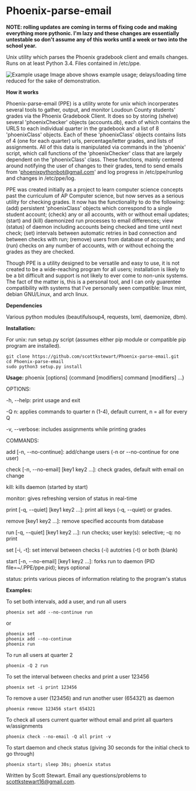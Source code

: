 # Phoenix-parse-email

**NOTE: rolling updates are coming in terms of fixing code and making everything more pythonic. I'm lazy and these changes are essentially untestable so don't assume any of this works until a week or two into the school year.**

Unix utility which parses the Phoenix gradebook client and emails changes. Runs on at least Python 3.4. Files contained in /etc/ppe.

![Example usage](http://i.imgur.com/neM2Kb7.gif)
Image above shows example usage; delays/loading time reduced for the sake of demonstration.

**How it works**

Phoenix-parse-email (PPE) is a utility wrote for unix which incorperates several tools to gather, output, and monitor Loudoun County students' grades via the Phoenix Gradebook Client. It does so by storing (shelve) several 'phoenixChecker' objects (accounts.db), each of which contains the URLS to each individual quarter in the gradebook and a list of 8 'phoenixClass' objects. Each of these 'phoenixClass' objects contains lists of 4 (one for each quarter) urls, percentage/letter grades, and lists of assignments. All of this data is manipulated via commands in the 'phoenix' script, which call functions of the 'phoenixChecker' class that are largely dependent on the 'phoenixClass' class. These functions, mainly centered around notifying the user of changes to their grades, tend to send emails from 'phoenixpythonbot@gmail.com' and log progress in /etc/ppe/runlog and changes in /etc/ppe/log.

PPE was created initially as a project to learn computer science concepts past the curriculum of AP Computer science, but now serves as a serious utility for checking grades. It now has the functionality to do the following: (add) persistent 'phoenixClass' objects which correspond to a single student account; (check) any or all accounts, with or without email updates; (start) and (kill) daemonized run processes to email differences; view (status) of daemon including accounts being checked and time until next check; (set) intervals between automatic retries in bad connection and between checks with run; (remove) users from database of accounts; and (run) checks on any number of accounts, with or without echoing the grades as they are checked.

Though PPE is a utility designed to be versatile and easy to use, it is not created to be a wide-reaching program for all users; installation is likely to be a bit difficult and support is not likely to ever come to non-unix systems. The fact of the matter is, this is a personal tool, and I can only guarentee compatibility with systems that I've personally seen compatible: linux mint, debian GNU/Linux, and arch linux.

**Dependencies**

Various python modules (beautifulsoup4, requests, lxml, daemonize, dbm).

**Installation:**

For unix: run setup.py script (assumes either pip module or compatible pip program are installed).
```
git clone https://github.com/scottkstewart/Phoenix-parse-email.git
cd Phoenix-parse-email
sudo python3 setup.py install
```


**Usage:**
phoenix [options] {command [modifiers] command [modifiers] ...}

OPTIONS:

-h, --help: print usage and exit

-Q n: applies commands to quarter n (1-4), default current, n = all for every Q

-v, --verbose: includes assignments while printing grades

COMMANDS:

add [-n, --no-continue]: add/change users (-n or --no-continue for one user)

check [-n, --no-email] [key1 key2 ...]: check grades, default with email on change

kill: kills daemon (started by start)

monitor: gives refreshing version of status in real-time

print [-q, --quiet] [key1 key2 ...]: print all keys (-q, --quiet) or grades.

remove [key1 key2 ...]: remove specified accounts from database

run [-q, --quiet] [key1 key2 ...]: run checks; user key(s): selective; -q: no print

set [-i, -t]: set interval between checks (-i) autotries (-t) or both (blank)

start [-n, --no-email] [key1 key2 ...]: forks run to daemon (PID file=~/.PPE/ppe.pid); keys optional

status: prints various pieces of information relating to the program's status


**Examples:**

To set both intervals, add a user, and run all users
```
phoenix set add --no-continue run
```
or
```
phoenix set
phoenix add --no-continue
phoenix run
```

To run all users at quarter 2
```
phoenix -Q 2 run
```

To set the interval between checks and print a user 123456
```
phoenix set -i print 123456
```

To remove a user (123456) and run another user (654321) as daemon
```
phoenix remove 123456 start 654321
```

To check all users current quarter without email and print all quarters w/assignments
```
phoenix check --no-email -Q all print -v
```

To start daemon and check status (giving 30 seconds for the initial check to go through)
```
phoenix start; sleep 30s; phoenix status
```

Written by Scott Stewart. Email any questions/problems to scottkstewart16@gmail.com.
